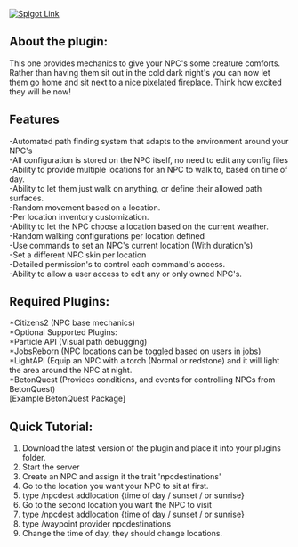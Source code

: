 [![Spigot Link](http://www.livecar.net/random/destinations_logo.png)](https://www.spigotmc.org/resources/nunpcdestinations-create-living-npcs-1-8-3-1-11.13863/) 

## About the plugin:
   This one provides mechanics to give your NPC's some creature comforts. Rather than having them sit out in the cold dark night's you can now let them go home and sit next to a nice pixelated fireplace. Think how excited they will be now!  

## Features
-Automated path finding system that adapts to the environment around your NPC's  
-All configuration is stored on the NPC itself, no need to edit any config files  
-Ability to provide multiple locations for an NPC to walk to, based on time of day.  
-Ability to let them just walk on anything, or define their allowed path surfaces.  
-Random movement based on a location.  
-Per location inventory customization.  
-Ability to let the NPC choose a location based on the current weather.  
-Random walking configurations per location defined  
-Use commands to set an NPC's current location (With duration's)  
-Set a different NPC skin per location  
-Detailed permission's to control each command's access.  
-Ability to allow a user access to edit any or only owned NPC's.  



## Required Plugins:
*Citizens2 (NPC base mechanics)  
*Optional Supported Plugins:  
*Particle API     (Visual path debugging)  
*JobsReborn    (NPC locations can be toggled based on users in jobs)  
*LightAPI          (Equip an NPC with a torch (Normal or redstone) and it will light the area around the NPC at night.  
*BetonQuest     (Provides conditions, and events for controlling NPCs from BetonQuest)  
                              [Example BetonQuest Package]  

## Quick Tutorial:
1. Download the latest version of the plugin and place it into your plugins folder.  
2. Start the server  
3. Create an NPC and assign it the trait 'npcdestinations'  
4. Go to the location you want your NPC to sit at first.  
5. type /npcdest addlocation {time of day / sunset / or sunrise}  
6. Go to the second location you want the NPC to visit  
7. type /npcdest addlocation {time of day / sunset / or sunrise}  
8. type /waypoint provider npcdestinations  
9. Change the time of day, they should change locations.  
